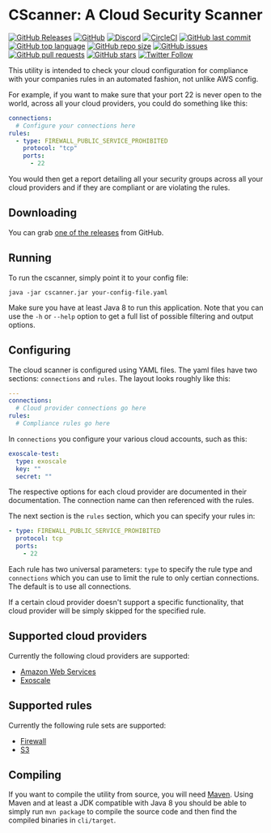 # CScanner: A Cloud Security Scanner

[![GitHub Releases](https://img.shields.io/github/release/janoszen/cscanner.svg)](https://github.com/janoszen/cscanner/releases)
[![GitHub](https://img.shields.io/github/license/janoszen/cscanner.svg)](https://github.com/janoszen/cscanner/blob/master/LICENSE)
[![Discord](https://img.shields.io/discord/413306353545773069.svg)](https://pasztor.at/discord)
[![CircleCI](https://img.shields.io/circleci/project/github/janoszen/cscanner.svg)](https://circleci.com/gh/janoszen/cscanner)
[![GitHub last commit](https://img.shields.io/github/last-commit/janoszen/cscanner.svg)](https://github.com/janoszen/cscanner)
[![GitHub top language](https://img.shields.io/github/languages/top/janoszen/cscanner.svg)](https://github.com/janoszen/cscanner)
[![GitHub repo size](https://img.shields.io/github/repo-size/janoszen/cscanner.svg)](https://github.com/janoszen/cscanner)
[![GitHub issues](https://img.shields.io/github/issues/janoszen/cscanner.svg)](https://github.com/janoszen/cscanner/issues)
[![GitHub pull requests](https://img.shields.io/github/issues-pr/janoszen/cscanner.svg)](https://github.com/janoszen/cscanner/pulls)
[![GitHub stars](https://img.shields.io/github/stars/janoszen/cscanner.svg?style=social)](https://github.com/janoszen/cscanner)
[![Twitter Follow](https://img.shields.io/twitter/follow/janoszen.svg?style=social)](https://twitter.com/janoszen)

This utility is intended to check your cloud configuration for compliance with your companies rules in an automated
fashion, not unlike AWS config.

For example, if you want to make sure that your port 22 is never open to the world, across all your cloud providers,
you could do something like this:

```yaml
connections:
  # Configure your connections here
rules:
  - type: FIREWALL_PUBLIC_SERVICE_PROHIBITED
    protocol: "tcp"
    ports:
      - 22
```

You would then get a report detailing all your security groups across all your cloud providers and if they
are compliant or are violating the rules.

## Downloading

You can grab [one of the releases](https://github.com/janoszen/cscanner/releases) from GitHub.

## Running

To run the cscanner, simply point it to your config file:

```
java -jar cscanner.jar your-config-file.yaml
```

Make sure you have at least Java 8 to run this application. Note that you can use the `-h` or `--help` option to get a 
full list of possible filtering and output options.

## Configuring

The cloud scanner is configured using YAML files. The yaml files have two sections: `connections` and `rules`. The
layout looks roughly like this:

```yaml
---
connections:
  # Cloud provider connections go here
rules:
  # Compliance rules go here
```

In `connections` you configure your various cloud accounts, such as this:

```yaml
exoscale-test:
  type: exoscale
  key: ""
  secret: ""
```

The respective options for each cloud provider are documented in their documentation. The connection name can then 
referenced with the rules.

The next section is the `rules` section, which you can specify your rules in:

```yaml
- type: FIREWALL_PUBLIC_SERVICE_PROHIBITED
  protocol: tcp
  ports:
    - 22
```

Each rule has two universal parameters: `type` to specify the rule type and `connections` which you can use to
limit the rule to only certian connections. The default is to use all connections.

If a certain cloud provider doesn't support a specific functionality, that cloud provider will be simply skipped for
the specified rule.

## Supported cloud providers

Currently the following cloud providers are supported:

- [Amazon Web Services](clouds/aws.md)
- [Exoscale](clouds/exoscale.md)

## Supported rules

Currently the following rule sets are supported:

- [Firewall](rules/firewall.md)
- [S3](rules/s3.md)

## Compiling

If you want to compile the utility from source, you will need [Maven](https://maven.org). Using Maven and at least
a JDK compatible with Java 8 you should be able to simply run `mvn package` to compile the source code and then find
the compiled binaries in `cli/target`.
